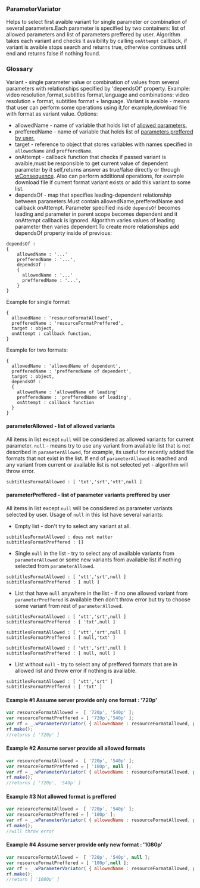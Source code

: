 ### ParameterVariator
Helps to select first avaible variant for single parameter or combination of several parameters.Each parameter is specified by two containers: list of allowed parameters and list of parameters preffered by user.
Algorithm takes each variant and checks it avaibility by calling `onAttempt` callback, if variant is avaible stops search and returns true, otherwise continues until end and returns false if nothing found.
### Glossary
Variant - single parameter value or combination of values from several parameters with relationships specified by 'dependsOf' property. Example: video resolution,format,subtitles format,language and combinations: video resolution + format, subtitles format + language.
Variant is avaible - means that user can perform some operations using it,for example,download file with format as variant value.
Options:
* allowedName - name of variable that holds list of [allowed parameters.](  )
* prefferedName - name of variable that holds list of [parameters preffered by user.]()
* target - reference to object that stores variables with names specified in `allowedName` and `prefferedName`.
* onAttempt - callback function that checks if passed variant is avaible,must be responsible to get current value of dependent parameter by it self,returns answer as true/false directly or through [wConsequence](https://github.com/Wandalen/wConsequence). Also can perform additional operations, for example download file if current format variant exists or add this variant to some list.
* dependsOf - map that specifies leading-dependent relationship between parameters.Must contain allowedName,prefferedName and callback onAttempt. Parameter specified inside `dependsOf` becomes leading and parameter in parent scope becomes dependent and it onAttempt callback is ignored. Algorithm varies values of leading parameter then varies dependent.To create more relationships add dependsOf property inside of previous:
```
dependsOf :
{
    allowedName : '...'
    prefferedName : '...',
    dependsOf :
    {
      allowedName : '...'
      prefferedName : '...',
    }
}
```

Example for single format:
```
{
  allowedName : 'resourceFormatAllowed',
  prefferedName : 'resourceFormatPreffered',
  target : object,
  onAttempt : callback function,
}
```

Example for two formats:
```
{
  allowedName : 'allowedName of dependent',
  prefferedName : 'prefferedName of dependent',
  target : object,
  dependsOf :
  {
    allowedName : 'allowedName of leading'
    prefferedName : 'prefferedName of leading',
    onAttempt : callback function
  }  
}
```


#### parameterAllowed - list of allowed variants

All items in list except `null` will be considered as allowed variants for current parameter.
`null` - means try to use any variant from available list that is not described in `parameterAllowed`, for example, its useful for recently added file formats that not exist in the list.
If end of `parameterAllowed` is reached and any variant from current or available list is not selected yet - algorithm will throw error.
```
subtitlesFormatAllowed : [ 'txt','srt','vtt',null ]
```

#### parameterPreffered - list of parameter variants preffered by user

All items in list except `null` will be considered as parameter variants selected by user.
Usage of `null` in this list have several variants:
* Empty list  - don't try to select any variant at all.
```
subtitlesFormatAllowed : does not matter
subtitlesFormatPreffered : []
```
* Single `null` in the list - try to select any of available variants from `parameterAllowed` or some new variants from available list if nothing selected from `parameterAllowed`.
```
subtitlesFormatAllowed : [ 'vtt','srt',null ]
subtitlesFormatPreffered : [ null ]
```
* List that have `null` anywhere in the list - if no one allowed variant from `parameterPreffered` is available then don't throw error but try to choose some variant from rest of `parameterAllowed`.
```
subtitlesFormatAllowed : [ 'vtt','srt',null ]
subtitlesFormatPreffered : [ 'txt',null ]
```
```
subtitlesFormatAllowed : [ 'vtt','srt',null ]
subtitlesFormatPreffered : [ null,'txt' ]
```
```
subtitlesFormatAllowed : [ 'vtt','srt',null ]
subtitlesFormatPreffered : [ null, null ]
```
* List without `null` - try to select any of preffered formats that are in allowed list and throw error if nothing is available.
```
subtitlesFormatAllowed : [ 'vtt','srt' ]
subtitlesFormatPreffered : [ 'txt' ]
```

#### Example #1 Assume server provide only one format : '720p'
``` javascript
var resourceFormatAllowed =  [ '720p', '540p' ];
var resourceFormatPreffered = [ '720p','540p' ];
var rf = _.wParameterVariator( { allowedName : resourceFormatAllowed, prefferedName : resourceFormatPreffered } );
rf.make();
//returns [ '720p' ]
```
#### Example #2 Assume server provide all allowed formats
``` javascript
var resourceFormatAllowed =  [ '720p', '540p' ];
var resourceFormatPreffered = [ '100p', null ];
var rf = _.wParameterVariator( { allowedName : resourceFormatAllowed, prefferedName : resourceFormatPreffered } );
rf.make();
//returns [ '720p', '540p' ]
```

#### Example #3 Not allowed format is preffered
``` javascript
var resourceFormatAllowed =  [ '720p', '540p' ];
var resourceFormatPreffered = [ '100p' ];
var rf = _.wParameterVariator( { allowedName : resourceFormatAllowed, prefferedName : resourceFormatPreffered } );
rf.make();
//will throw error
```
#### Example #4 Assume server provide only new format : '1080p'
``` javascript
var resourceFormatAllowed =  [ '720p', '540p', null ];
var resourceFormatPreffered = [ '100p',null ];
var rf = _.wParameterVariator( { allowedName : resourceFormatAllowed, prefferedName : resourceFormatPreffered } );
rf.make();
//return [ '1080p' ]
```
